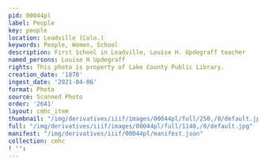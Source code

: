 ```yaml
---
pid: 00044pl
label: People
key: people
location: Leadville (Colo.)
keywords: People, Women, School
description: First School in Leadville, Louise H. Updegraff teacher
named_persons: Louise H Updegraff
rights: This photo is property of Lake County Public Library.
creation_date: '1878'
ingest_date: '2021-04-06'
format: Photo
source: Scanned Photo
order: '2641'
layout: cmhc_item
thumbnail: "/img/derivatives/iiif/images/00044pl/full/250,/0/default.jpg"
full: "/img/derivatives/iiif/images/00044pl/full/1140,/0/default.jpg"
manifest: "/img/derivatives/iiif/00044pl/manifest.json"
collection: cmhc
! '': 
---
```

